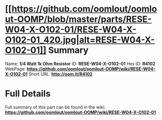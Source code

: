 
[[https://github.com/oomlout/oomlout-OOMP/blob/master/parts/RESE-W04-X-O102-01/RESE-W04-X-O102-01_420.jpg|alt=RESE-W04-X-O102-01]] 
Summary
=================

Name: __1/4 Watt 1k Ohm Resistor__
ID: __RESE-W04-X-O102-01__
Hex ID: __R4102__
WebPage: __https://github.com/oomlout/oomlout-OOMP/wiki/RESE-W04-X-O102-01__
Short URL: __http://oom.lt/R4102__

Full Details
==========================
Full summary of this part can be found in the wiki:   
__https://github.com/oomlout/oomlout-OOMP/wiki/RESE-W04-X-O102-01__   

